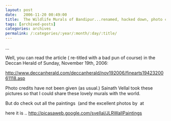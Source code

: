 ```yaml
---
layout: post
date:	2006-11-20 00:49:00
title:  The Wildlife Murals of Bandipur...renamed, hacked down, photo credits not given
tags: [archived-posts]
categories: archives
permalink: /:categories/:year/:month/:day/:title/
---
```

...

Well, you can read the article ( re-titled with a bad pun of course) in the Deccan Herald of Sunday, November 19th, 2006:


<A href="http://www.deccanherald.com/deccanherald/nov192006/finearts1942320061118.asp">http://www.deccanherald.com/deccanherald/nov192006/finearts1942320061118.asp</A>

Photo credits have not been given (as usual.) Sainath Vellal took these pictures so that I could share these lovely murals with the world.

But do check out all the paintings&nbsp; (and the excellent photos by&nbsp; <lj user="sainath"> at

<DIV>here it is .. 
<A href="http://picasaweb.google.com/svellal/JLRWallPaintings">http://picasaweb.google.com/svellal/JLRWallPaintings</A>
</DIV>
